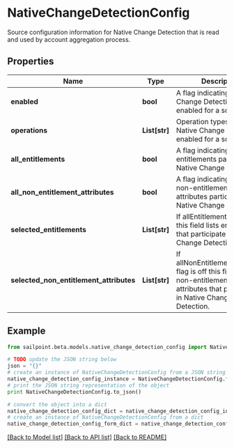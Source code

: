 # NativeChangeDetectionConfig

Source configuration information for Native Change Detection that is read and used by account aggregation process.

## Properties

Name | Type | Description | Notes
------------ | ------------- | ------------- | -------------
**enabled** | **bool** | A flag indicating if Native Change Detection is enabled for a source. | [optional] [default to False]
**operations** | **List[str]** | Operation types for which Native Change Detection is enabled for a source. | [optional] 
**all_entitlements** | **bool** | A flag indicating that all entitlements participate in Native Change Detection. | [optional] [default to False]
**all_non_entitlement_attributes** | **bool** | A flag indicating that all non-entitlement account attributes participate in Native Change Detection. | [optional] [default to False]
**selected_entitlements** | **List[str]** | If allEntitlements flag is off this field lists entitlements that participate in Native Change Detection. | [optional] 
**selected_non_entitlement_attributes** | **List[str]** | If allNonEntitlementAttributes flag is off this field lists non-entitlement account attributes that participate in Native Change Detection. | [optional] 

## Example

```python
from sailpoint.beta.models.native_change_detection_config import NativeChangeDetectionConfig

# TODO update the JSON string below
json = "{}"
# create an instance of NativeChangeDetectionConfig from a JSON string
native_change_detection_config_instance = NativeChangeDetectionConfig.from_json(json)
# print the JSON string representation of the object
print NativeChangeDetectionConfig.to_json()

# convert the object into a dict
native_change_detection_config_dict = native_change_detection_config_instance.to_dict()
# create an instance of NativeChangeDetectionConfig from a dict
native_change_detection_config_form_dict = native_change_detection_config.from_dict(native_change_detection_config_dict)
```
[[Back to Model list]](../README.md#documentation-for-models) [[Back to API list]](../README.md#documentation-for-api-endpoints) [[Back to README]](../README.md)


